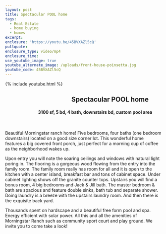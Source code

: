 ```yaml
---
layout: post
title: Spectacular POOL home
tags:
  - Real Estate
  - home buying
  - homes
excerpt:
enclosure: 'https://youtu.be/45BVXAZl5cQ'
pullquote:
enclosure_type: video/mp4
enclosure_time:
use_youtube_image: true
youtube_alternate_image: /uploads/front-house-poinsetta.jpg
youtube_code: 45BVXAZl5cQ
---
```


{% include youtube.html %}

## &nbsp; &nbsp; &nbsp; &nbsp; &nbsp; &nbsp; &nbsp; &nbsp; &nbsp; &nbsp; &nbsp; &nbsp; &nbsp; &nbsp; &nbsp; &nbsp; &nbsp; &nbsp; &nbsp; &nbsp; &nbsp; &nbsp;**Spectacular POOL home**

#### &nbsp; &nbsp; &nbsp; &nbsp; &nbsp; &nbsp; &nbsp; &nbsp; &nbsp; &nbsp; &nbsp; &nbsp; &nbsp; &nbsp; &nbsp; &nbsp; **3100 sf, 5 bd, 4 bath, downstairs bd, custom pool area**

&nbsp;

Beautiful Morningstar ranch home\! Five bedrooms, four baths (one bedroom downstairs) located on a good size corner lot. This wonderful home features a big covered front porch, just perfect for a morning cup of coffee as the neighborhood wakes up.

Upon entry you will note the soaring ceilings and windows with natural light poring in. The flooring is a gorgeous wood flowing from the entry into the family room. The family room really has room for all and it is open to the kitchen with a center island, breakfast bar and tons of cabinet space. Under cabinet lighting shows off the granite counter tops. Upstairs you will find a bonus room, 4 big bedrooms and Jack & Jill bath. The master bedroom & bath are spacious and feature double sinks, bath tub and separate shower. Doing laundry is a breeze with the upstairs laundry room. And then there is the exquisite back yard.

Thousands spent on hardscape and a beautiful free form pool and spa. Energy efficient with solar power. All this and all the amenities of Morningstar Ranch such as community sport court and play ground. We invite you to come take a look\!